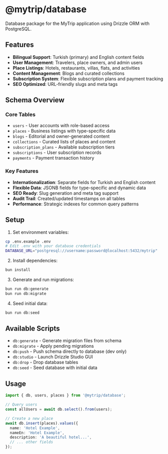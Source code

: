# @mytrip/database

Database package for the MyTrip application using Drizzle ORM with PostgreSQL.

## Features

- **Bilingual Support**: Turkish (primary) and English content fields
- **User Management**: Travelers, place owners, and admin users
- **Place Listings**: Hotels, restaurants, villas, flats, and activities
- **Content Management**: Blogs and curated collections
- **Subscription System**: Flexible subscription plans and payment tracking
- **SEO Optimized**: URL-friendly slugs and meta tags

## Schema Overview

### Core Tables

- `users` - User accounts with role-based access
- `places` - Business listings with type-specific data
- `blogs` - Editorial and owner-generated content
- `collections` - Curated lists of places and content
- `subscription_plans` - Available subscription tiers
- `subscriptions` - User subscription records
- `payments` - Payment transaction history

### Key Features

- **Internationalization**: Separate fields for Turkish and English content
- **Flexible Data**: JSONB fields for type-specific and dynamic data
- **SEO Ready**: Slug generation and meta tag support
- **Audit Trail**: Created/updated timestamps on all tables
- **Performance**: Strategic indexes for common query patterns

## Setup

1. Set environment variables:
```bash
cp .env.example .env
# Edit .env with your database credentials
DATABASE_URL="postgresql://username:password@localhost:5432/mytrip"
```

2. Install dependencies:
```bash
bun install
```

3. Generate and run migrations:
```bash
bun run db:generate
bun run db:migrate
```

4. Seed initial data:
```bash
bun run db:seed
```

## Available Scripts

- `db:generate` - Generate migration files from schema
- `db:migrate` - Apply pending migrations
- `db:push` - Push schema directly to database (dev only)
- `db:studio` - Launch Drizzle Studio GUI
- `db:drop` - Drop database tables
- `db:seed` - Seed database with initial data

## Usage

```typescript
import { db, users, places } from '@mytrip/database';

// Query users
const allUsers = await db.select().from(users);

// Create a new place
await db.insert(places).values({
  name: 'Hotel Example',
  nameEn: 'Hotel Example',
  description: 'A beautiful hotel...',
  // ... other fields
});
```
